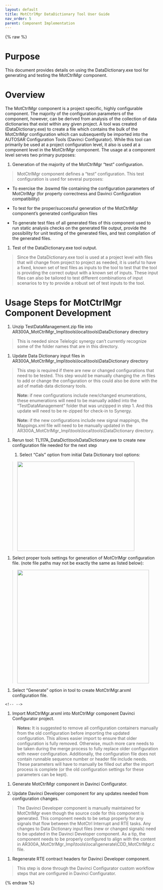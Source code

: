 ```yaml
---
layout: default
title: MotCtrlMgr DataDictionary Tool User Guide
nav_order: 5
parent: Component Implementation
---
```

{% raw %}
# Purpose

This document provides details on using the DataDictionary.exe tool for
generating and testing the MotCtrlMgr component.

# Overview

The MotCtrlMgr component is a project specific, highly configurable
component. The majority of the configuration parameters of the
component, however, can be derived from analysis of the collection of
data dictionaries that exist within any given project. A tool was
created (DataDictionary.exe) to create a file which contains the bulk of
the MotCtrlMgr configuration which can subsequently be imported into the
AUTOSAR Configuration Tools (Davinci Configurator). While this tool can
primarily be used at a project configuration level, it also is used at a
component level in the MotCtrlMgr component. The usage at a component
level serves two primary purposes:

1.  Generation of the majority of the MotCtrlMgr “test” configuration.

> MotCtrlMgr component defines a “test” configuration. This test
> configuration is used for several purposes:

-   To exercise the .bswmd file containing the configuration parameters
    of MotCtrlMgr (for property correctness and Davinci Configuration
    compatibility)

-   To test for the proper/successful generation of the MotCtrlMgr
    component’s generated configuration files

-   To generate test files of all generated files of this component used
    to run static analysis checks on the generated file output, provide
    the possibility for unit testing of the generated files, and test
    compilation of the generated files.

1.  Test of the DataDictionary.exe tool output.

> Since the DataDictionary.exe tool is used at a project level with
> files that will change from project to project as needed, it is useful
> to have a fixed, known set of test files as inputs to the tool to test
> that the tool is providing the correct output with a known set of
> inputs. These input files can also be tailored to test different
> combinations of input scenarios to try to provide a robust set of test
> inputs to the tool.

# Usage Steps for MotCtrlMgr Component Development

1.  Unzip TestDataManagement.zip file into
    AR300A_MotCtrlMgr_Impl\tools\local\tools\DataDictionary directory

> This is needed since Telelogic synergy can’t currently recognize some
> of the folder names that are in this directory.

1.  Update Data Dictionary input files in
    AR300A_MotCtrlMgr_Impl\tools\local\tools\DataDictionary directory

> This step is required if there are new or changed configurations that
> need to be tested. This step would be manually changing the .m files
> to add or change the configuration or this could also be done with the
> aid of matlab data dictionary tools.
>
> **Note:** if new configurations include new/changed enumerations,
> these enumerations will need to be manually added into the
> “TestDataManagement” folder that was unzipped in step 1. And this
> update will need to be re-zipped for check-in to Synergy.
>
> **Note:** if the new configurations include new signal mappings, the
> Mappings.xml file will need to be manually updated in the
> AR300A_MotCtrlMgr_Impl\tools\local\tools\DataDictionary directory.

1.  Rerun tool: TL117A_DataDict\toolsDataDictionary.exe to create new
    configuration file needed for the next step

    1.  Select “Cals” option from initial Data Dictionary tool options:

> <img
> src="ElectricPowerSteering_RH850_FORD_T3T6_website/docs/AR300A_MotCtrlMgr_Impl/tools/local/tools/DataDictionary/mediax/media/image1.png"
> style="width:4.01667in;height:3.05833in" />

1.  Select proper tools settings for generation of MotCtrlMgr
    configuration file. (note file paths may not be exactly the same as
    listed below):

> <img
> src="ElectricPowerSteering_RH850_FORD_T3T6_website/docs/AR300A_MotCtrlMgr_Impl/tools/local/tools/DataDictionary/mediax/media/image2.png"
> style="width:4.51667in;height:3.89167in" />

1.  Select “Generate” option in tool to create MotCtrlMgr.arxml
    configuration file.

```{=html}
<!-- -->
```
1.  Import MotCtrlMgr.arxml into MotCtrlMgr component Davinci
    Configurator project.

> **Notes:** It is suggested to remove all configuration containers
> manually from the old configuration before importing the updated
> configuration. This allows easier import to ensure that older
> configuration is fully removed. Otherwise, much more care needs to be
> taken during the merge process to fully replace older configuration
> with newer configuration. Additionally, the configuration file does
> not contain runnable sequence number or header file include needs.
> These parameters will have to manually be filled out after the import
> process is complete (or the old configuration settings for these
> parameters can be kept).

1.  Generate MotCtrlMgr component in Davinci Configurator.

2.  Update Davinci Developer component for any updates needed from
    configuration changes.

> The Davinci Developer component is manually maintained for MotCtrlMgr
> even though the source code for this component is generated. This
> component needs to be setup properly for any signals that flow between
> the MotCtrl Interrupt and RTE tasks. Any changes to Data Dictionary
> input files (new or changed signals) need to be updated in the Davinci
> Developer component. As a tip, the component needs to be properly
> configured to align with the content in
> AR300A_MotCtrlMgr_Impl\tools\local\generate\CDD_MotCtrlMgr.c file.

1.  Regenerate RTE contract headers for Davinci Developer component.

> This step is done through the Davinci Configurator custom workflow
> steps that are configured in Davinci Configurator.

{% endraw %}